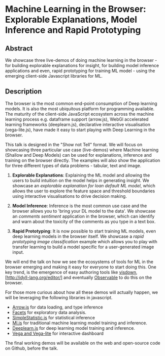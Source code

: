 # Machine Learning in the Browser: Explorable Explanations, Model Inference and Rapid Prototyping

## Abstract
We showcase three live-demos of doing machine learning in the browser - for building explorable explanations for insight, for building model inference applications and even, rapid prototyping for training ML model - using the emerging client-side Javascript libraries for ML.

## Description
The browser is the most common end-point consumption of Deep learning models. It is also the most ubiquitous platform for programming available. The maturity of the client-side JavaScript ecosystem across the machine learning process e.g. dataframe support (arrow.js), WebGl accelerated learning frameworks (deeplearn.js), declarative interactive visualisation (vega-lite.js), have made it easy to start playing with Deep Learning in the browser.

This talk is designed in the "Show not Tell" format. We will focus on showcasing three particular use case (live-demos) where Machine learning (Shallow and Deep Models) can be used for explanations, inference and training on the browser directly. The examples will also show the application for three different types of data problems - tabular, text and image.

1. **Explorable Explanations**: Explaining the ML model and allowing the users to build intuition on the model helps in generating insight. We showcase an *explorable explanation for  loan default ML model*, which allows the user to explore the feature space and threshold boundaries using interactive visualisations to drive decision making.

2. **Model Inference**: Inference is the most common use case and the browser allows you to 'bring your DL model to the data'. We showcase an *comments sentiment* application in the browser, which can identify and warn about the toxicity of the comments as you type in a text box.

3. **Rapid Prototyping**: It is now possible to start training ML models, even deep learning models in the browser itself. We showcase a *rapid prototyping image classification* example which allows you to play with transfer learning to build a model specific for a user-generated image input.  

We will end the talk on how we see the ecosystems of tools for ML in the browser emerging and making it easy for everyone to start doing this. One key trend, is the emergence of easy authoring tools like [visdown](http://visdown.com/), [http://idyll-lang.org/editor/] and eventually [Observable](https://observablehq.com/) to do this on the browser.

For those more curious about how all these demos will actually happen, we will be leveraging the following libraries in javascript.

- [Arrow.js](https://github.com/apache/arrow/tree/master/js) for data loading, and type inference 
- [Facets](https://pair-code.github.io/facets/) for exploratory data analysis.
- [SimpleStatistic.js](http://https://simplestatistics.org/) for statistical inference
- [Ml.js](https://github.com/mljs/) for traditional machine learning model training and inference.
- [Deeplearn.js](https://deeplearnjs.org/) for deep learning model training and inference.
- [Vega and Vega-lite](https://vega.github.io/) for interactive dashboard

The final working demos will be available on the web and open-source code on Github, before the talk. 